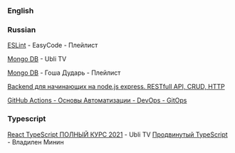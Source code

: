 ### English

### Russian

[ESLint](https://www.youtube.com/playlist?list=PLlwtdxQXoJAvMeHYm-bMyTECOjKAXLFN0) - EasyCode - Плейлист

[Mongo DB](https://www.youtube.com/watch?v=LNvmI8a9jwY) - Ubli TV

[Mongo DB](https://www.youtube.com/playlist?list=PL0lO_mIqDDFXcxN3fRjc-EOWZLqW8dLVV) - Гоша Дударь - Плейлист

[Backend для начинающих на node.js express. RESTfull API, CRUD, HTTP](https://www.youtube.com/watch?v=tKM44vPHU0U)

[GitHub Actions - Основы Автоматизации - DevOps - GitOps](https://www.youtube.com/watch?v=Yg5rpke79X4)

### Typescript
[React TypeScript ПОЛНЫЙ КУРС 2021](https://www.youtube.com/watch?v=92qcfeWxtnY) - Ubli TV
[Продвинутый TypeScript](https://www.youtube.com/watch?v=7NU6K4170As) - Владилен Минин
